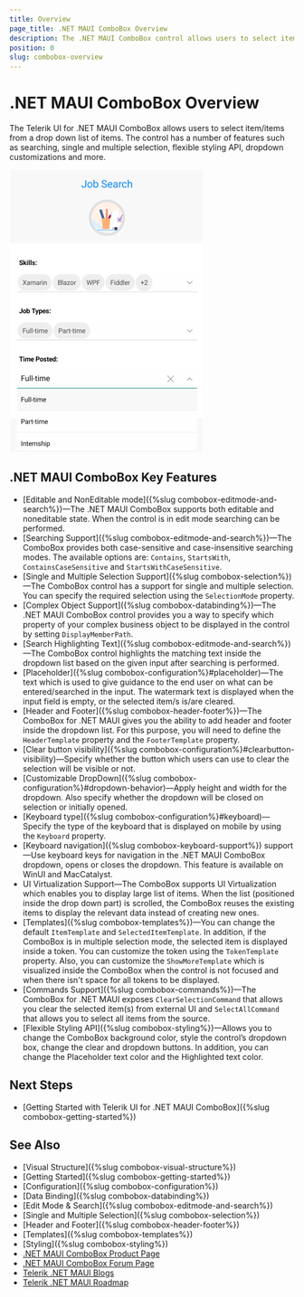 ```yaml
---
title: Overview
page_title: .NET MAUI ComboBox Overview
description: The .NET MAUI ComboBox control allows users to select item or items from a drop down list of items. Learn more!
position: 0
slug: combobox-overview
---
```


# .NET MAUI ComboBox Overview

The Telerik UI for .NET MAUI ComboBox allows users to select item/items from a drop down list of items. The control has a number of features such as searching, single and multiple selection, flexible styling API, dropdown customizations and more.  

![.NET MAUI ComboBox Overview](images/combobox-overview.png "ComboBox Overview")

## .NET MAUI ComboBox Key Features

* [Editable and NonEditable mode]({%slug combobox-editmode-and-search%})&mdash;The .NET MAUI ComboBox supports both editable and noneditable state. When the control is in edit mode searching can be performed. 
* [Searching Support]({%slug combobox-editmode-and-search%})&mdash;The ComboBox provides both case-sensitive and case-insensitive searching modes. The available options are: `Contains`, `StartsWith`, `ContainsCaseSensitive` and `StartsWithCaseSensitive`. 
* [Single and Multiple Selection Support]({%slug combobox-selection%})&mdash;The ComboBox control has a support for single and multiple selection. You can specify the required selection using the `SelectionMode` property.
* [Complex Object Support]({%slug combobox-databinding%})&mdash;The .NET MAUI ComboBox control provides you a way to specify which property of your complex business object to be displayed in the control by setting `DisplayMemberPath`.
* [Search Highlighting Text]({%slug combobox-editmode-and-search%})&mdash;The ComboBox control highlights the matching text inside the dropdown list based on the given input after searching is performed.
* [Placeholder]({%slug combobox-configuration%}#placeholder)&mdash;The text which is used to give guidance to the end user on what can be entered/searched in the input. The watermark text is displayed when the input field is empty, or the selected item/s is/are cleared.
* [Header and Footer]({%slug combobox-header-footer%})&mdash;The ComboBox for .NET MAUI gives you the ability to add header and footer inside the dropdown list. For this purpose, you will need to define the `HeaderTemplate` property and the `FooterTemplate` property. 
* [Clear button visibility]({%slug combobox-configuration%}#clearbutton-visibility)&mdash;Specify whether the button which users can use to clear the selection will be visible or not. 
* [Customizable DropDown]({%slug combobox-configuration%}#dropdown-behavior)&mdash;Apply height and width for the dropdown. Also specify whether the dropdown will be closed on selection or initially opened. 
* [Keyboard type]({%slug combobox-configuration%}#keyboard)&mdash;Specify the type of the keyboard that is displayed on mobile by using the `Keyboard` property.
* [Keyboard navigation]({%slug combobox-keyboard-support%}) support&mdash;Use keyboard keys for navigation in the .NET MAUI ComboBox dropdown, opens or closes the dropdown. This feature is available on WinUI and MacCatalyst.
* UI Virtualization Support&mdash;The ComboBox supports UI Virtualization which enables you to display large list of items. When the list (positioned inside the drop down part) is scrolled, the ComboBox reuses the existing items to display the relevant data instead of creating new ones.
* [Templates]({%slug combobox-templates%})&mdash;You can change the default `ItemTemplate` and `SelectedItemTemplate`. In addition, if the ComboBox is in multiple selection mode, the selected item is displayed inside a token. You can customize the token using the `TokenTemplate` property. Also, you can customize the `ShowMoreTemplate` which is visualized inside the ComboBox when the control is not focused and when there isn't space for all tokens to be displayed. 
* [Commands Support]({%slug combobox-commands%})&mdash;The ComboBox for .NET MAUI exposes `ClearSelectionCommand` that allows you clear the selected item(s) from external UI and `SelectAllCommand` that allows you to select all items from the source.
* [Flexible Styling API]({%slug combobox-styling%})&mdash;Allows you to change the ComboBox background color, style the control’s dropdown box, change the clear and dropdown buttons. In addition, you can change the Placeholder text color and the Highlighted text color.

## Next Steps

- [Getting Started with Telerik UI for .NET MAUI ComboBox]({%slug combobox-getting-started%})

## See Also

- [Visual Structure]({%slug combobox-visual-structure%})
- [Getting Started]({%slug combobox-getting-started%})
- [Configuration]({%slug combobox-configuration%})
- [Data Binding]({%slug combobox-databinding%})
- [Edit Mode & Search]({%slug combobox-editmode-and-search%}) 
- [Single and Multiple Selection]({%slug combobox-selection%})
- [Header and Footer]({%slug combobox-header-footer%})
- [Templates]({%slug combobox-templates%})
- [Styling]({%slug combobox-styling%})
- [.NET MAUI ComboBox Product Page](https://www.telerik.com/maui-ui/checkbox)
- [.NET MAUI ComboBox Forum Page](https://www.telerik.com/forums/maui?tagId=1937)
- [Telerik .NET MAUI Blogs](https://www.telerik.com/blogs/mobile-net-maui)
- [Telerik .NET MAUI Roadmap](https://www.telerik.com/support/whats-new/maui-ui/roadmap)
